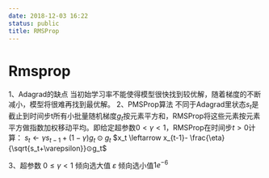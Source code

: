 ```yaml
---
date: 2018-12-03 16:22
status: public
title: RMSProp
---
```


# Rmsprop
1、Adagrad的缺点
当初始学习率不能使得模型很快找到较优解，随着梯度的不断减小，模型将很难再找到最优解。
2、PMSProp算法
不同于Adagrad里状态$s_t$是截止到时间步t所有小批量随机梯度$g_t$按元素平方和，RMSProp将这些元素按元素平方做指数加权移动平均。即给定超参数$0< \gamma <1$，RMSProp在时间步$t>0$计算：
$s_t \leftarrow \gamma s_{t-1}+(1-\gamma)g_t ⊙ g_t$
$x_t \leftarrow x_{t-1}- \frac{\eta}{\sqrt{s_t+\varepsilon}}⊙g_t$

3、超参数
$0\leq \gamma <1$ 倾向选大值
$\varepsilon$   倾向选小值$1e^{-6}$